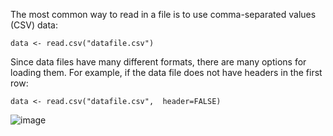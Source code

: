 The most common way to read in a file is to use comma-separated values (CSV) data:

```
data <- read.csv("datafile.csv")
```

Since data files have many different formats, there are many options for loading them.
For example, if the data file does not have headers in the first row:

```
data <- read.csv("datafile.csv",  header=FALSE)
```

![image](https://user-images.githubusercontent.com/84629235/191550712-7162b8b0-14b2-4526-ba93-31bde042fb43.png)



